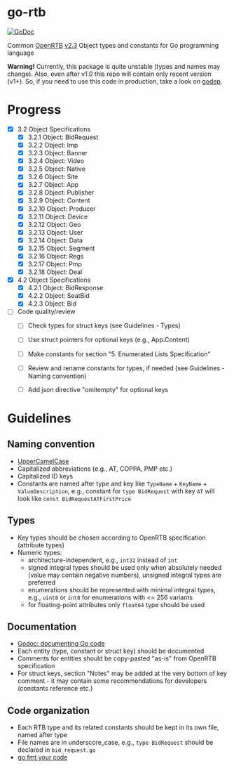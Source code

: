 # go-rtb

[![GoDoc](https://godoc.org/github.com/mxmCherry/go-rtb/2.3/rtb?status.svg)](https://godoc.org/github.com/mxmCherry/go-rtb/2.3/rtb)

Common [OpenRTB](//github.com/openrtb/OpenRTB) [v2.3](//github.com/openrtb/OpenRTB/blob/master/OpenRTB-API-Specification-Version-2-3-FINAL.pdf) Object types and constants for Go programming language

**Warning!** Currently, this package is quite unstable (types and names may change). Also, even after v1.0 this repo will contain only recent version (v1+). So, if you need to use this code in production, take a look on [godep](//github.com/tools/godep).


# Progress
- [x] 3.2 Object Specifications
	- [x] 3.2.1 Object: BidRequest
	- [x] 3.2.2 Object: Imp
	- [x] 3.2.3 Object: Banner
	- [x] 3.2.4 Object: Video
	- [x] 3.2.5 Object: Native
	- [x] 3.2.6 Object: Site
	- [x] 3.2.7 Object: App
	- [x] 3.2.8 Object: Publisher
	- [x] 3.2.9 Object: Content
	- [x] 3.2.10 Object: Producer
	- [x] 3.2.11 Object: Device
	- [x] 3.2.12 Object: Geo
	- [x] 3.2.13 Object: User
	- [x] 3.2.14 Object: Data
	- [x] 3.2.15 Object: Segment
	- [x] 3.2.16 Object: Regs
	- [x] 3.2.17 Object: Pmp
	- [x] 3.2.18 Object: Deal
- [x] 4.2 Object Specifications
	- [x] 4.2.1 Object: BidResponse
	- [x] 4.2.2 Object: SeatBid
	- [x] 4.2.3 Object: Bid
- [ ] Code quality/review
	- [ ] Check types for struct keys (see Guidelines - Types)
	- [ ] Use struct pointers for optional keys (e.g., App.Content)
	- [ ] Make constants for section "5. Enumerated Lists Specification"
	- [ ] Review and rename constants for types, if needed (see Guidelines - Naming convention)
	- [ ] Add json directive "omitempty" for optional keys


# Guidelines

## Naming convention
- [UpperCamelCase](http://en.wikipedia.org/wiki/CamelCase)
- Capitalized abbreviations (e.g., AT, COPPA, PMP etc.)
- Capitalized ID keys
- Constants are named after type and key like ```TypeName``` + ```KeyName``` + ```ValueDescription```, e.g., constant for ```type BidRequest``` with key ```AT``` will look like ```const BidRequestATFirstPrice```

## Types
- Key types should be chosen according to OpenRTB specification (attribute types)
- Numeric types:
	- architecture-independent, e.g., ```int32``` instead of ```int```
	- signed integral types should be used only when absolutely needed (value may contain negative numbers), unsigned integral types are preferred
	- enumerations should be represented with minimal integral types, e.g., ```uint8``` or ```int8``` for enumerations with <= 256 variants
	- for floating-point attributes only ```float64``` type should be used

## Documentation
- [Godoc: documenting Go code](http://blog.golang.org/godoc-documenting-go-code)
- Each entity (type, constant or struct key) should be documented
- Comments for entities should be copy-pasted "as-is" from OpenRTB specification
- For struct keys, section "Notes" may be added at the very bottom of key comment - it may contain some recommendations for developers (constants reference etc.)

## Code organization
- Each RTB type and its related constants should be kept in its own file, named after type
- File names are in underscore_case, e.g., ```type BidRequest``` should be declared in ```bid_request.go```
- [go fmt your code](https://blog.golang.org/go-fmt-your-code)
